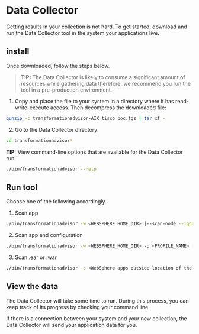 # Data Collector
Getting results in your collection is not hard. To get started, download and run the Data Collector tool in the system your applications live.

## install
Once downloaded, follow the steps below.

> **TIP:** The Data Collector is likely to consume a significant amount of resources while gathering data therefore, we recommend you run the tool in a pre-production environment.

1. Copy and place the file to your system in a directory where it has read-write-execute access.
   Then decompress the downloaded file:

```sh
gunzip -c transformationadvisor-AIX_tisco_poc.tgz | tar xf -
```

2. Go to the Data Collector directory:

```sh
cd transformationadvisor*
```

**TIP:** View command-line options that are available for the Data Collector run:
```sh
./bin/transformationadvisor --help
```

## Run tool

Choose one of the following accordingly.

1. Scan app 
```sh
./bin/transformationadvisor -w <WEBSPHERE_HOME_DIR> [--scan-node --ignore-missing-binary --ignore-missing-shared-library]
```

2. Scan app and configuration

```sh
./bin/transformationadvisor -w <WEBSPHERE_HOME_DIR> -p <PROFILE_NAME> [<WSADMIN_USER> <WSADMIN_PASSWORD> --scan-node --ignore-missing-binary --ignore-missing-shared-library]
```

3. Scan .ear or .war

```sh
./bin/transformationadvisor -o <WebSphere apps outside location of the .ear and/or .war files>
```

## View the data
The Data Collector will take some time to run. During this process, you can keep track of its progress by checking your command line.

If there is a connection between your system and your new collection, the Data Collector will send your application data for you.

